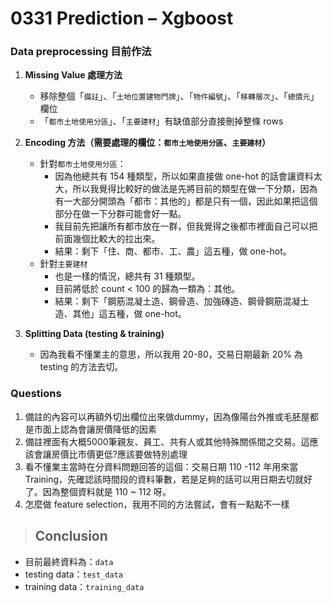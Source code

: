 # **0331 Prediction – Xgboost**

### Data preprocessing 目前作法

1. **Missing Value 處理方法**
    + 移除整個「`備註`」、「`土地位置建物門牌`」、「`物件編號`」、「`移轉層次`」、「`總價元`」欄位
    + 「`都市土地使用分區`」、「`主要建材`」有缺值部分直接刪掉整條 rows
    
2. **Encoding 方法（需要處理的欄位：`都市土地使用分區`、`主要建材`）**
    + 針對`都市土地使用分區`：
        + 因為他總共有 154 種類型，所以如果直接做 one-hot            的話會讓資料太大，所以我覺得比較好的做法是先將目前的類型在做一下分類，因為有一大部分開頭為「都市：其他的」都是只有一個，因此如果把這個部分在做一下分群可能會好一點。
        + 我目前先把讓所有都市放在一群，但我覺得之後都市裡面自己可以把前面幾個比較大的拉出來。
        + 結果：剩下「住、商、都市、工、農」這五種，做 one-hot。
    + 針對`主要建材`
        + 也是一樣的情況，總共有 31 種類型。
        + 目前將低於 count < 100 的歸為一類為：其他。
        + 結果：剩下「鋼筋混凝土造、鋼骨造、加強磚造、鋼骨鋼筋混凝土造、其他」這五種，做 one-hot。

3. **Splitting Data (testing & training)**
    + 因為我看不懂業主的意思，所以我用 20-80，交易日期最新 20% 為 testing 的方法去切。


### Questions
1. 備註的內容可以再額外切出欄位出來做dummy，因為像陽台外推或毛胚屋都是市面上認為會讓房價降低的因素
2. 備註裡面有大概5000筆親友、員工、共有人或其他特殊關係間之交易。這應該會讓房價比市價更低?應該要做特別處理
3. 看不懂業主當時在分資料問題回答的這個：交易日期 110 -112 年用來當Training，先確認該時間段的資料筆數，若是足夠的話可以用日期去切就好了。因為整個資料就是 110 ~ 112 呀。
4. 怎麼做 feature selection，我用不同的方法嘗試，會有一點點不一樣

> ## Conclusion
- 目前最終資料為：`data`
- testing data：`test_data`
- training data：`training_data`